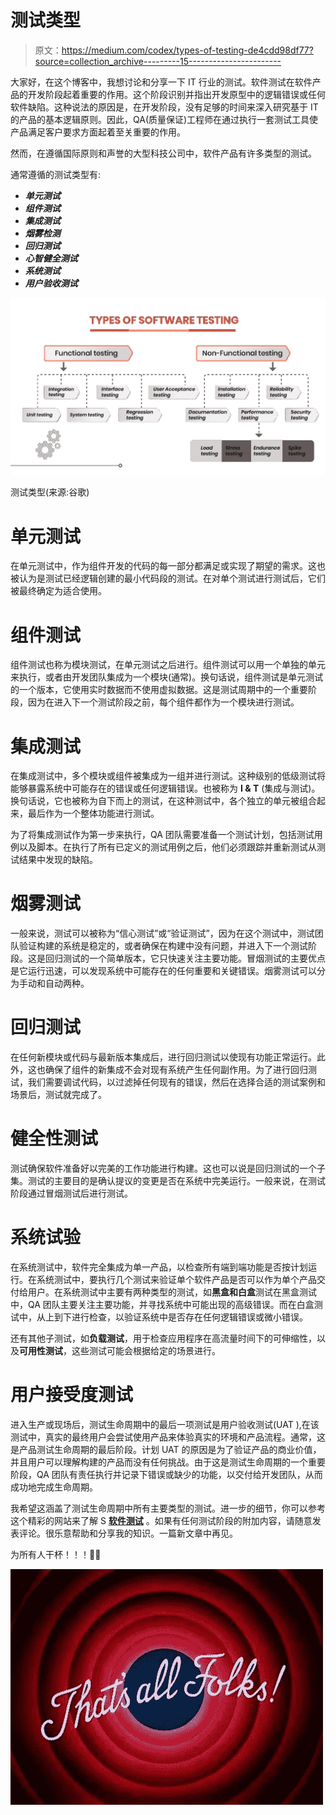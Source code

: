 # 测试类型

> 原文：<https://medium.com/codex/types-of-testing-de4cdd98df77?source=collection_archive---------15----------------------->

大家好，在这个博客中，我想讨论和分享一下 IT 行业的测试。软件测试在软件产品的开发阶段起着重要的作用。这个阶段识别并指出开发原型中的逻辑错误或任何软件缺陷。这种说法的原因是，在开发阶段，没有足够的时间来深入研究基于 IT 的产品的基本逻辑原则。因此，QA(质量保证)工程师在通过执行一套测试工具使产品满足客户要求方面起着至关重要的作用。

然而，在遵循国际原则和声誉的大型科技公司中，软件产品有许多类型的测试。

通常遵循的测试类型有:

*   ***单元测试***
*   ***组件测试***
*   ***集成测试***
*   ***烟雾检测***
*   ***回归测试***
*   ***心智健全测试***
*   ***系统测试***
*   ***用户验收测试***

![](img/ef225c253947510d34dba74772ffe22d.png)

测试类型(来源:谷歌)

# **单元测试**

在单元测试中，作为组件开发的代码的每一部分都满足或实现了期望的需求。这也被认为是测试已经逻辑创建的最小代码段的测试。在对单个测试进行测试后，它们被最终确定为适合使用。

# **组件测试**

组件测试也称为模块测试，在单元测试之后进行。组件测试可以用一个单独的单元来执行，或者由开发团队集成为一个模块(通常)。换句话说，组件测试是单元测试的一个版本，它使用实时数据而不使用虚拟数据。这是测试周期中的一个重要阶段，因为在进入下一个测试阶段之前，每个组件都作为一个模块进行测试。

# 集成测试

在集成测试中，多个模块或组件被集成为一组并进行测试。这种级别的低级测试将能够暴露系统中可能存在的错误或任何逻辑错误。也被称为 **I & T** (集成与测试)。换句话说，它也被称为自下而上的测试，在这种测试中，各个独立的单元被组合起来，最后作为一个整体功能进行测试。

为了将集成测试作为第一步来执行，QA 团队需要准备一个测试计划，包括测试用例以及脚本。在执行了所有已定义的测试用例之后，他们必须跟踪并重新测试从测试结果中发现的缺陷。

# 烟雾测试

一般来说，测试可以被称为“信心测试”或“验证测试”，因为在这个测试中，测试团队验证构建的系统是稳定的，或者确保在构建中没有问题，并进入下一个测试阶段。这是回归测试的一个简单版本，它只快速关注主要功能。冒烟测试的主要优点是它运行迅速，可以发现系统中可能存在的任何重要和关键错误。烟雾测试可以分为手动和自动两种。

# 回归测试

在任何新模块或代码与最新版本集成后，进行回归测试以使现有功能正常运行。此外，这也确保了组件的新集成不会对现有系统产生任何副作用。为了进行回归测试，我们需要调试代码，以过滤掉任何现有的错误，然后在选择合适的测试案例和场景后，测试就完成了。

# 健全性测试

测试确保软件准备好以完美的工作功能进行构建。这也可以说是回归测试的一个子集。测试的主要目的是确认提议的变更是否在系统中完美运行。一般来说，在测试阶段通过冒烟测试后进行测试。

# 系统试验

在系统测试中，软件完全集成为单一产品，以检查所有端到端功能是否按计划运行。在系统测试中，要执行几个测试来验证单个软件产品是否可以作为单个产品交付给用户。在系统测试中主要有两种类型的测试，如**黑盒和白盒**测试在黑盒测试中，QA 团队主要关注主要功能，并寻找系统中可能出现的高级错误。而在白盒测试中，从上到下进行检查，以验证系统中是否存在任何逻辑错误或微小错误。

还有其他子测试，如**负载测试**，用于检查应用程序在高流量时间下的可伸缩性，以及**可用性测试**，这些测试可能会根据给定的场景进行。

# 用户接受度测试

进入生产或现场后，测试生命周期中的最后一项测试是用户验收测试(UAT ),在该测试中，真实的最终用户会尝试使用产品来体验真实的环境和产品流程。通常，这是产品测试生命周期的最后阶段。计划 UAT 的原因是为了验证产品的商业价值，并且用户可以理解构建的产品而没有任何挑战。由于这是测试生命周期的一个重要阶段，QA 团队有责任执行并记录下错误或缺少的功能，以交付给开发团队，从而成功地完成生命周期。

我希望这涵盖了测试生命周期中所有主要类型的测试。进一步的细节，你可以参考这个精彩的网站来了解 S [**软件测试**](https://www.guru99.com/software-testing.html) 。如果有任何测试阶段的附加内容，请随意发表评论。很乐意帮助和分享我的知识。一篇新文章中再见。

为所有人干杯！！！🥂🥂

![](img/78dc9dbe12d5209ce94cfbb24996ddb6.png)